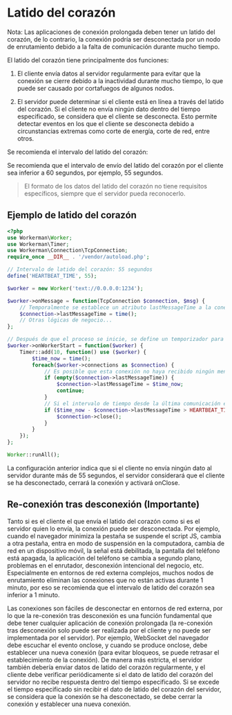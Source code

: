 # Latido del corazón

Nota: Las aplicaciones de conexión prolongada deben tener un latido del corazón, de lo contrario, la conexión podría ser desconectada por un nodo de enrutamiento debido a la falta de comunicación durante mucho tiempo.

El latido del corazón tiene principalmente dos funciones:

1. El cliente envía datos al servidor regularmente para evitar que la conexión se cierre debido a la inactividad durante mucho tiempo, lo que puede ser causado por cortafuegos de algunos nodos.

2. El servidor puede determinar si el cliente está en línea a través del latido del corazón. Si el cliente no envía ningún dato dentro del tiempo especificado, se considera que el cliente se desconecta. Esto permite detectar eventos en los que el cliente se desconecta debido a circunstancias extremas como corte de energía, corte de red, entre otros.

Se recomienda el intervalo del latido del corazón:

Se recomienda que el intervalo de envío del latido del corazón por el cliente sea inferior a 60 segundos, por ejemplo, 55 segundos.

> El formato de los datos del latido del corazón no tiene requisitos específicos, siempre que el servidor pueda reconocerlo.

## Ejemplo de latido del corazón
```php
<?php
use Workerman\Worker;
use Workerman\Timer;
use Workerman\Connection\TcpConnection;
require_once __DIR__ . '/vendor/autoload.php';

// Intervalo de latido del corazón: 55 segundos
define('HEARTBEAT_TIME', 55);

$worker = new Worker('text://0.0.0.0:1234');

$worker->onMessage = function(TcpConnection $connection, $msg) {
    // Temporalmente se establece un atributo lastMessageTime a la conexión para registrar el tiempo en que se recibió el último mensaje
    $connection->lastMessageTime = time();
    // Otras lógicas de negocio...
};

// Después de que el proceso se inicie, se define un temporizador para ejecutarse cada 10 segundos
$worker->onWorkerStart = function($worker) {
    Timer::add(10, function() use ($worker) {
        $time_now = time();
        foreach($worker->connections as $connection) {
            // Es posible que esta conexión no haya recibido ningún mensaje, por lo que lastMessageTime se establece como el tiempo actual
            if (empty($connection->lastMessageTime)) {
                $connection->lastMessageTime = $time_now;
                continue;
            }
            // Si el intervalo de tiempo desde la última comunicación es mayor que el intervalo de latido del corazón, se considera que el cliente se ha desconectado y se cierra la conexión
            if ($time_now - $connection->lastMessageTime > HEARTBEAT_TIME) {
                $connection->close();
            }
        }
    });
};

Worker::runAll();
```

La configuración anterior indica que si el cliente no envía ningún dato al servidor durante más de 55 segundos, el servidor considerará que el cliente se ha desconectado, cerrará la conexión y activará onClose.

## Re-conexión tras desconexión (Importante)

Tanto si es el cliente el que envía el latido del corazón como si es el servidor quien lo envía, la conexión puede ser desconectada. Por ejemplo, cuando el navegador minimiza la pestaña se suspende el script JS, cambia a otra pestaña, entra en modo de suspensión en la computadora, cambia de red en un dispositivo móvil, la señal está debilitada, la pantalla del teléfono está apagada, la aplicación del teléfono se cambia a segundo plano, problemas en el enrutador, desconexión intencional del negocio, etc. Especialmente en entornos de red externa complejos, muchos nodos de enrutamiento eliminan las conexiones que no están activas durante 1 minuto, por eso se recomienda que el intervalo de latido del corazón sea inferior a 1 minuto.

Las conexiones son fáciles de desconectar en entornos de red externa, por lo que la re-conexión tras desconexión es una función fundamental que debe tener cualquier aplicación de conexión prolongada (la re-conexión tras desconexión solo puede ser realizada por el cliente y no puede ser implementada por el servidor). Por ejemplo, WebSocket del navegador debe escuchar el evento onclose, y cuando se produce onclose, debe establecer una nueva conexión (para evitar bloqueos, se puede retrasar el establecimiento de la conexión). De manera más estricta, el servidor también debería enviar datos de latido del corazón regularmente, y el cliente debe verificar periódicamente si el dato de latido del corazón del servidor no recibe respuesta dentro del tiempo especificado. Si se excede el tiempo especificado sin recibir el dato de latido del corazón del servidor, se considera que la conexión se ha desconectado, se debe cerrar la conexión y establecer una nueva conexión.
